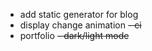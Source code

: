 -   add static generator for blog
-   display change animation
~~-   ci~~
-   portfolio
~~-   dark/light mode~~

